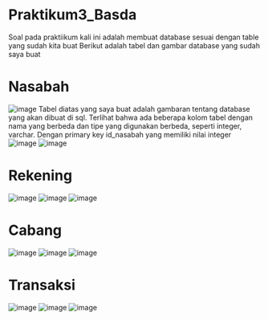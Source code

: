 # Praktikum3_Basda
Soal pada praktiikum kali ini adalah membuat database sesuai dengan table yang sudah kita buat
Berikut adalah tabel dan gambar database yang sudah saya buat
# Nasabah
![image](https://github.com/zealni/Praktikum3_Basda/assets/126482143/a59d4774-e3a7-4168-b191-f934b4a61677)
Tabel diatas yang saya buat adalah gambaran tentang database yang akan dibuat di sql. Terlihat bahwa ada beberapa kolom tabel dengan nama yang berbeda dan tipe yang digunakan berbeda, seperti integer, varchar. Dengan primary key id_nasabah yang memiliki nilai integer
![image](https://github.com/zealni/Praktikum3_Basda/assets/126482143/3f1d0b8e-9ea9-4712-a3d1-824c085430ec)
![image](https://github.com/zealni/Praktikum3_Basda/assets/126482143/a46451df-e37e-49e2-8740-586f897b9f39)

# Rekening
![image](https://github.com/zealni/Praktikum3_Basda/assets/126482143/285fd96f-4028-4d79-9ba5-98268e613d64)
![image](https://github.com/zealni/Praktikum3_Basda/assets/126482143/d705f1d7-faba-44ee-949b-3326bbb863e0)
![image](https://github.com/zealni/Praktikum3_Basda/assets/126482143/fa8ce8f2-eab1-4118-b050-fc5f805dd4a4)

# Cabang
![image](https://github.com/zealni/Praktikum3_Basda/assets/126482143/ebe552ff-c560-48c0-b720-307942d129af)
![image](https://github.com/zealni/Praktikum3_Basda/assets/126482143/cb4bb39e-0d31-4c79-80d1-783e016f73df)
![image](https://github.com/zealni/Praktikum3_Basda/assets/126482143/68432628-9f7f-410a-95e0-6ec901003338)

# Transaksi
![image](https://github.com/zealni/Praktikum3_Basda/assets/126482143/4010fb28-0407-4f45-81b0-20ff3187d803)
![image](https://github.com/zealni/Praktikum3_Basda/assets/126482143/02eb76b4-d656-4675-93a0-468a420d32ba)
![image](https://github.com/zealni/Praktikum3_Basda/assets/126482143/6f3b6e06-f778-41b3-a193-45a03c2c334d)
